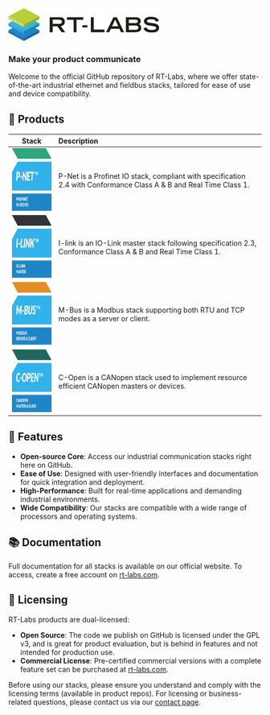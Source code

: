  <div align="left">
  <picture>
    <source
    srcset="./images/rtlabs_logo_white_text.png"
    media="(prefers-color-scheme: dark)"
    />
    <img
    src="./images/rtlabs_logo.png"
    alt="RT-Labs AB Logo"
    width="300"
    />
  </picture>
</div>

### **Make your product communicate**

Welcome to the official GitHub repository of RT-Labs, where we offer state-of-the-art industrial ethernet and fieldbus stacks, tailored for ease of use and device compatibility.

## 💾 Products
|Stack|Description|
|:---:|:-|
| <a href="https://github.com/rtlabs-com/p-net"> <img src="./images/p-net.svg" alt="P-Net" style="height: 125px; width:125px;"/> </a>  | P-Net is a Profinet IO stack, compliant with specification 2.4 with Conformance Class A & B and Real Time Class 1. |
| <a href="https://github.com/rtlabs-com/i-link"> <img src="./images/i-link.svg" alt="I-Link" style="height: 125px; width:125px;"/> </a>  | I-link is an IO-Link master stack following specification 2.3, Conformance Class A & B and Real Time Class 1. |
| <a href="https://github.com/rtlabs-com/m-bus"> <img src="./images/m-bus.svg" alt="M-Bus" style="height: 125px; width:125px;"/> </a>  | M-Bus is a Modbus stack supporting both RTU and TCP modes as a server or client. |
| <a href="https://github.com/rtlabs-com/c-open"> <img src="./images/c-open.svg" alt="C-Open" style="height: 125px; width:125px;"/> </a>  | C-Open is a CANopen stack used to implement resource efficient CANopen masters or devices. |

## 🌟 Features

- **Open-source Core**: Access our industrial communication stacks right here on GitHub.
- **Ease of Use**: Designed with user-friendly interfaces and documentation for quick integration and deployment.
- **High-Performance**: Built for real-time applications and demanding industrial environments.
- **Wide Compatibility**: Our stacks are compatible with a wide range of processors and operating systems.

## 📚 Documentation

Full documentation for all stacks is available on our official website. To access, create a free account on [rt-labs.com](https://rt-labs.com).

## 📄 Licensing

RT-Labs products are dual-licensed:

- **Open Source**: The code we publish on GitHub is licensed under the GPL v3, and is great for product evaluation, but is behind in features and not intended for production use.
- **Commercial License**: Pre-certified commercial versions with a complete feature set can be purchased at [rt-labs.com](https://rt-labs.com).

Before using our stacks, please ensure you understand and comply with the licensing terms (available in product repos). For licensing or business-related questions, please contact us via our [contact page](https://rt-labs.com/contacts/).

